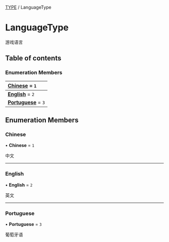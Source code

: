 [TYPE](../groups/Core.TYPE.md) / LanguageType

# LanguageType <Badge type="tip" text="Enumeration" /> <Score text="LanguageType" />

<p class="content-big">

游戏语言

</p>

## Table of contents

### Enumeration Members <Score text="Enumeration" /> 
| **[Chinese](mw.LanguageType.md#chinese)** = ``1``  |
| :----- |
| **[English](mw.LanguageType.md#english)** = ``2`` |
| **[Portuguese](mw.LanguageType.md#portuguese)** = ``3`` |

## Enumeration Members

### Chinese <Score text="Chinese" /> 

• **Chinese** = ``1``

中文

___

### English <Score text="English" /> 

• **English** = ``2``

英文

___

### Portuguese <Score text="Portuguese" /> 

• **Portuguese** = ``3``

葡萄牙语
